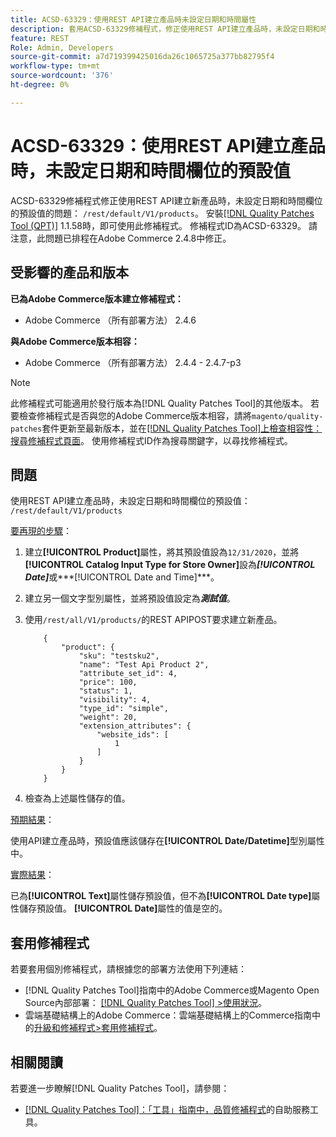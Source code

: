 ```yaml
---
title: ACSD-63329：使用REST API建立產品時未設定日期和時間屬性
description: 套用ACSD-63329修補程式，修正使用REST API建立產品時，未設定日期和時間欄位預設值的Adobe Commerce問題。
feature: REST
Role: Admin, Developers
source-git-commit: a7d719399425016da26c1065725a377bb82795f4
workflow-type: tm+mt
source-wordcount: '376'
ht-degree: 0%

---
```



# ACSD-63329：使用REST API建立產品時，未設定日期和時間欄位的預設值

ACSD-63329修補程式修正使用REST API建立新產品時，未設定日期和時間欄位的預設值的問題： `/rest/default/V1/products`。 安裝[[!DNL Quality Patches Tool (QPT)]](/help/tools/quality-patches-tool/quality-patches-tool-to-self-serve-quality-patches.md) 1.1.58時，即可使用此修補程式。 修補程式ID為ACSD-63329。 請注意，此問題已排程在Adobe Commerce 2.4.8中修正。

## 受影響的產品和版本

**已為Adobe Commerce版本建立修補程式：**

* Adobe Commerce （所有部署方法） 2.4.6

**與Adobe Commerce版本相容：**

* Adobe Commerce （所有部署方法） 2.4.4 - 2.4.7-p3

>[!NOTE]
>
>此修補程式可能適用於發行版本為[!DNL Quality Patches Tool]的其他版本。 若要檢查修補程式是否與您的Adobe Commerce版本相容，請將`magento/quality-patches`套件更新至最新版本，並在[[!DNL Quality Patches Tool]上檢查相容性：搜尋修補程式頁面](https://experienceleague.adobe.com/tools/commerce-quality-patches/index.html)。 使用修補程式ID作為搜尋關鍵字，以尋找修補程式。

## 問題

使用REST API建立產品時，未設定日期和時間欄位的預設值： `/rest/default/V1/products`

<u>要再現的步驟</u>：

1. 建立&#x200B;**[!UICONTROL Product]**&#x200B;屬性，將其預設值設為`12/31/2020`，並將&#x200B;**[!UICONTROL Catalog Input Type for Store Owner]**&#x200B;設為&#x200B;***[!UICONTROL Date]***&#x200B;或***[!UICONTROL Date and Time]***。
1. 建立另一個文字型別屬性，並將預設值設定為&#x200B;***測試值***。
1. 使用`/rest/all/V1/products/`的REST APIPOST要求建立新產品。

   ```
       {
           "product": {
               "sku": "testsku2",
               "name": "Test Api Product 2",
               "attribute_set_id": 4,
               "price": 100,
               "status": 1,
               "visibility": 4,
               "type_id": "simple",
               "weight": 20,
               "extension_attributes": {
                   "website_ids": [
                       1
                   ]
               }
           }
       }
   ```

1. 檢查為上述屬性儲存的值。

<u>預期結果</u>：

使用API建立產品時，預設值應該儲存在&#x200B;**[!UICONTROL Date/Datetime]**&#x200B;型別屬性中。

<u>實際結果</u>：

已為&#x200B;**[!UICONTROL Text]**&#x200B;屬性儲存預設值，但不為&#x200B;**[!UICONTROL Date type]**&#x200B;屬性儲存預設值。 **[!UICONTROL Date]**&#x200B;屬性的值是空的。

## 套用修補程式

若要套用個別修補程式，請根據您的部署方法使用下列連結：

* [!DNL Quality Patches Tool]指南中的Adobe Commerce或Magento Open Source內部部署： [[!DNL Quality Patches Tool] >使用狀況](/help/tools/quality-patches-tool/usage.md)。
* 雲端基礎結構上的Adobe Commerce：雲端基礎結構上的Commerce指南中的[升級和修補程式>套用修補程式](https://experienceleague.adobe.com/docs/commerce-cloud-service/user-guide/develop/upgrade/apply-patches.html)。

## 相關閱讀

若要進一步瞭解[!DNL Quality Patches Tool]，請參閱：

* [[!DNL Quality Patches Tool]：「工具」指南中，品質修補程式](/help/tools/quality-patches-tool/quality-patches-tool-to-self-serve-quality-patches.md)的自助服務工具。
